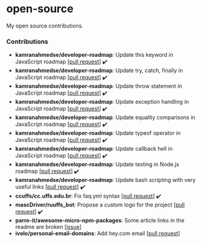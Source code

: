 # open-source
My open source contributions.

### Contributions

- **kamranahmedse/developer-roadmap**: Update this keyword in JavaScript roadmap [[pull request](https://github.com/kamranahmedse/developer-roadmap/pull/1660)] :heavy_check_mark:
- **kamranahmedse/developer-roadmap**: Update try, catch, finally in JavaScript roadmap [[pull request](https://github.com/kamranahmedse/developer-roadmap/pull/1658)] :heavy_check_mark:
- **kamranahmedse/developer-roadmap**: Update throw statement in JavaScript roadmap [[pull request](https://github.com/kamranahmedse/developer-roadmap/pull/1659)] :heavy_check_mark:
- **kamranahmedse/developer-roadmap**: Update exception handling in JavaScript roadmap [[pull request](https://github.com/kamranahmedse/developer-roadmap/pull/1657)] :heavy_check_mark:
- **kamranahmedse/developer-roadmap**: Update equality comparisons in JavaScript roadmap [[pull request](https://github.com/kamranahmedse/developer-roadmap/pull/1649)] :heavy_check_mark:
- **kamranahmedse/developer-roadmap**: Update typeof operator in JavaScript roadmap [[pull request](https://github.com/kamranahmedse/developer-roadmap/pull/1650)] :heavy_check_mark:
- **kamranahmedse/developer-roadmap**: Update callback hell in JavaScript roadmap [[pull request](https://github.com/kamranahmedse/developer-roadmap/pull/1651)] :heavy_check_mark:
- **kamranahmedse/developer-roadmap**: Update testing in Node.js roadmap [[pull request](https://github.com/kamranahmedse/developer-roadmap/pull/1652)] :heavy_check_mark:
- **kamranahmedse/developer-roadmap**: Update bash scripting with very useful links [[pull request](https://github.com/kamranahmedse/developer-roadmap/pull/1504)] :heavy_check_mark:
- **ccuffs/cc.uffs.edu.br**: Fix faq.yml syntax [[pull request](https://github.com/ccuffs/cc.uffs.edu.br/pull/126)] :heavy_check_mark:
- **mascDriver/ruuffs_bot**: Propose a custom logo for the project [[pull request](https://github.com/mascDriver/ruuffs_bot/pull/1)] :heavy_check_mark:
- **parro-it/awesome-micro-npm-packages**: Some article links in the readme are broken [[issue](https://github.com/parro-it/awesome-micro-npm-packages/issues/72)]
- **ivolo/personal-email-domains**: Add hey.com email [[pull request](https://github.com/ivolo/personal-email-domains/pull/7)]
